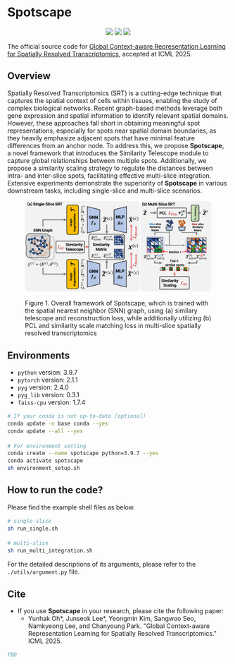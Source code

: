 # Spotscape

<p align="center">   
    <a href="https://pytorch.org/" alt="PyTorch">
      <img src="https://img.shields.io/badge/PyTorch-%23EE4C2C.svg?e&logo=PyTorch&logoColor=white" /></a>
    <a href="https://icml.cc/Conferences/2025" alt="Conference">
        <img src="https://img.shields.io/badge/ICML'25-brightgreen" /></a>
    <img src="https://img.shields.io/pypi/l/torch-rechub">
</p>

The official source code for [Global Context-aware Representation Learning for Spatially Resolved Transcriptomics](https://icml.cc/virtual/2025/poster/44294), accepted at ICML 2025.

## Overview

Spatially Resolved Transcriptomics (SRT) is a cutting-edge technique that captures the spatial context of cells within tissues, enabling the study of complex biological networks. Recent graph-based methods leverage both gene expression and spatial information to identify relevant spatial domains. However, these approaches fall short in obtaining meaningful spot representations, especially for spots near spatial domain boundaries, as they heavily emphasize adjacent spots that have minimal feature differences from an anchor node. To address this, we propose **Spotscape**, a novel framework that introduces the Similarity Telescope module to capture global relationships between multiple spots. Additionally, we propose a similarity scaling strategy to regulate the distances between intra- and inter-slice spots, facilitating effective multi-slice integration. Extensive experiments demonstrate the superiority of **Spotscape** in various downstream tasks, including single-slice and multi-slice scenarios.


<figure>
  <p style="text-align: center;">
  <img src="imgs/Architecture.png" width="500px" />
  <figcaption>Figure 1. Overall framework of Spotscape, which is trained with the spatial nearest neighbor (SNN) graph, using (a) similary telescope and reconstruction loss, while additionally utilizing (b) PCL and similarity scale matching loss in multi-slice spatially resolved transcriptomics</figcaption>
  </p>
</figure>


## Environments

* ``python`` version: 3.9.7
* ``pytorch`` version: 2.1.1
* ``pyg`` version: 2.4.0
* ``pyg_lib`` version: 0.3.1
* ``faiss-cpu`` version: 1.7.4

```bash
# If your conda is not up-to-date (optional)
conda update -n base conda --yes
conda update --all --yes

# For environment setting
conda create --name spotscape python=3.9.7 --yes
conda activate spotscape
sh environment_setup.sh
```

## How to run the code?

Please find the example shell files as below.

```bash
# single-slice
sh run_single.sh

# multi-slice
sh run_multi_integration.sh
```

For the detailed descriptions of its arguments, please refer to the ``./utils/argument.py`` file.

## Cite

- If you use **Spotscape** in your research, please cite the following paper:
  - Yunhak Oh*, Junseok Lee*, Yeongmin Kim, Sangwoo Seo, Namkyeong Lee, and Chanyoung Park. "Global Context-aware Representation Learning for Spatially Resolved Transcriptomics." ICML 2025.

```bibtex
TBD
```

